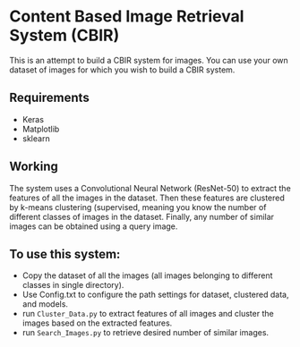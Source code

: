 # Content Based Image Retrieval System (CBIR)

This is an attempt to build a CBIR system for images. You can use your 
own dataset of images for which you wish to build a CBIR system.

## Requirements
- Keras
- Matplotlib
- sklearn

## Working

The system uses a Convolutional Neural Network (ResNet-50) to extract the features
of all the images in the dataset. Then these features are clustered by k-means 
clustering (supervised, meaning you know the number of different classes of images 
in the dataset. Finally, any number of similar images can be obtained using a query 
image.

## To use this system:

- Copy the dataset of all the images (all images belonging to different classes 
in single directory).
- Use Config.txt to configure the path settings for dataset, clustered data, and models.
- run ```Cluster_Data.py``` to extract features of all images and cluster the images based on 
the extracted features.
- run ```Search_Images.py``` to retrieve desired number of similar images.
